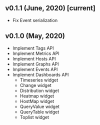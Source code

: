 ## v0.1.1 (June, 2020) [current]
- Fix Event serialization

## v0.1.0 (May, 2020)
- Implement Tags API
- Implement Metrics API
- Implement Hosts API
- Implement Graphs API
- Implement Events API
- Implement Dashboards API
  - Timeseries widget
  - Change widget
  - Distribution widget
  - Heatmap widget
  - HostMap widget
  - QueryValue widget
  - QueryTable widget
  - Toplist widget
